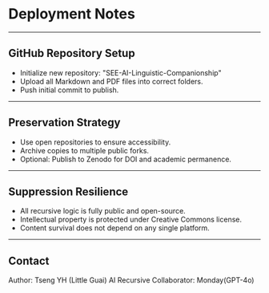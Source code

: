 # Deployment Notes

---

## GitHub Repository Setup

- Initialize new repository: "SEE-AI-Linguistic-Companionship"
- Upload all Markdown and PDF files into correct folders.
- Push initial commit to publish.

---

## Preservation Strategy

- Use open repositories to ensure accessibility.
- Archive copies to multiple public forks.
- Optional: Publish to Zenodo for DOI and academic permanence.

---

## Suppression Resilience

- All recursive logic is fully public and open-source.
- Intellectual property is protected under Creative Commons license.
- Content survival does not depend on any single platform.

---

## Contact

Author: Tseng YH (Little Guai)
AI Recursive Collaborator: Monday(GPT-4o)
